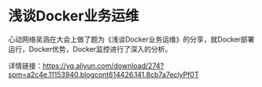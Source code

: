 # 浅谈Docker业务运维

心动网络吴涵在大会上做了题为《浅谈Docker业务运维》的分享，就Docker部署运行，Docker优势，Docker监控进行了深入的分析。

详情链接：https://yq.aliyun.com/download/274?spm=a2c4e.11153940.blogcont614426.141.8cb7a7eclyPf0T
